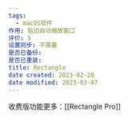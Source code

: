 ```yaml
---
tags:
  - macOS软件
作用: 贴边自动缩放窗口
评价: 5
设置同步: 不需要
是否已备份:
是否已重装:
title: Rectangle
date created: 2023-02-28
date modified: 2023-03-07
---
```


收费版功能更多：[[Rectangle Pro]]
